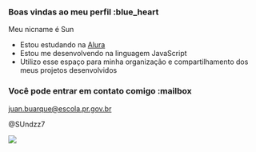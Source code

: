 ### Boas vindas ao meu perfil :blue_heart

Meu nicname é Sun

- Estou estudando na [Alura](https://www.alura.com.br)
- Estou me desenvolvendo na linguagem JavaScript
- Utilizo esse espaço para minha organização e compartilhamento dos meus projetos desenvolvidos

### Você pode entrar em contato comigo :mailbox

juan.buarque@escola.pr.gov.br

@SUndzz7

 ![](https://media1.tenor.com/m/wDXgK1ed38oAAAAC/hakos-baelz-bae.gif)
